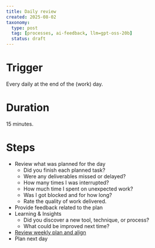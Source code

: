 ```yaml
---
title: Daily review
created: 2025-08-02
taxonomy:
  type: post
  tag: [processes, ai-feedback, llm=gpt-oss-20b]
  status: draft
---
```


# Trigger
Every daily at the end of the (work) day.

# Duration
15 minutes.

# Steps
* Review what was planned for the day
  * Did you finish each planned task?
  * Were any deliverables missed or delayed?
  * How many times I was interrupted?
  * How much time I spent on unexpected work?
  * Was I got blocked and for how long?
  * Rate the quality of work delivered.
* Provide feedback related to the plan
* Learning & Insights
  * Did you discover a new tool, technique, or process?
  * What could be improved next time?
* [Review weekly plan and align](../weekly-review/article.md)
* Plan next day
